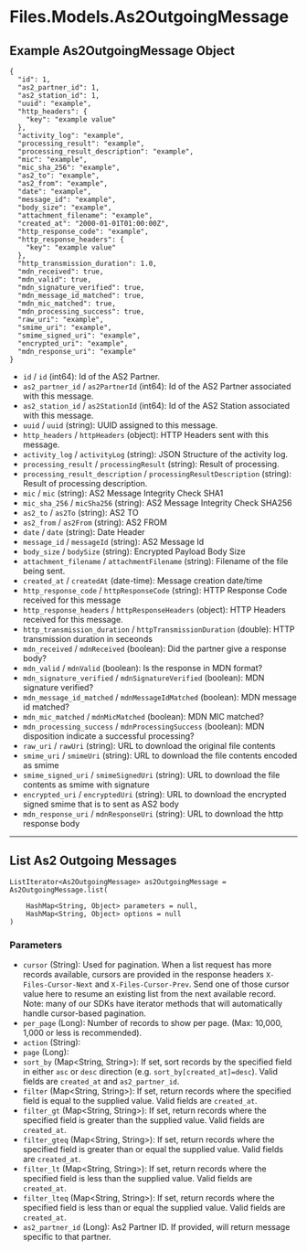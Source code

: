 # Files.Models.As2OutgoingMessage

## Example As2OutgoingMessage Object

```
{
  "id": 1,
  "as2_partner_id": 1,
  "as2_station_id": 1,
  "uuid": "example",
  "http_headers": {
    "key": "example value"
  },
  "activity_log": "example",
  "processing_result": "example",
  "processing_result_description": "example",
  "mic": "example",
  "mic_sha_256": "example",
  "as2_to": "example",
  "as2_from": "example",
  "date": "example",
  "message_id": "example",
  "body_size": "example",
  "attachment_filename": "example",
  "created_at": "2000-01-01T01:00:00Z",
  "http_response_code": "example",
  "http_response_headers": {
    "key": "example value"
  },
  "http_transmission_duration": 1.0,
  "mdn_received": true,
  "mdn_valid": true,
  "mdn_signature_verified": true,
  "mdn_message_id_matched": true,
  "mdn_mic_matched": true,
  "mdn_processing_success": true,
  "raw_uri": "example",
  "smime_uri": "example",
  "smime_signed_uri": "example",
  "encrypted_uri": "example",
  "mdn_response_uri": "example"
}
```

* `id` / `id`  (int64): Id of the AS2 Partner.
* `as2_partner_id` / `as2PartnerId`  (int64): Id of the AS2 Partner associated with this message.
* `as2_station_id` / `as2StationId`  (int64): Id of the AS2 Station associated with this message.
* `uuid` / `uuid`  (string): UUID assigned to this message.
* `http_headers` / `httpHeaders`  (object): HTTP Headers sent with this message.
* `activity_log` / `activityLog`  (string): JSON Structure of the activity log.
* `processing_result` / `processingResult`  (string): Result of processing.
* `processing_result_description` / `processingResultDescription`  (string): Result of processing description.
* `mic` / `mic`  (string): AS2 Message Integrity Check SHA1
* `mic_sha_256` / `micSha256`  (string): AS2 Message Integrity Check SHA256
* `as2_to` / `as2To`  (string): AS2 TO
* `as2_from` / `as2From`  (string): AS2 FROM
* `date` / `date`  (string): Date Header
* `message_id` / `messageId`  (string): AS2 Message Id
* `body_size` / `bodySize`  (string): Encrypted Payload Body Size
* `attachment_filename` / `attachmentFilename`  (string): Filename of the file being sent.
* `created_at` / `createdAt`  (date-time): Message creation date/time
* `http_response_code` / `httpResponseCode`  (string): HTTP Response Code received for this message
* `http_response_headers` / `httpResponseHeaders`  (object): HTTP Headers received for this message.
* `http_transmission_duration` / `httpTransmissionDuration`  (double): HTTP transmission duration in seceonds
* `mdn_received` / `mdnReceived`  (boolean): Did the partner give a response body?
* `mdn_valid` / `mdnValid`  (boolean): Is the response in MDN format?
* `mdn_signature_verified` / `mdnSignatureVerified`  (boolean): MDN signature verified?
* `mdn_message_id_matched` / `mdnMessageIdMatched`  (boolean): MDN message id matched?
* `mdn_mic_matched` / `mdnMicMatched`  (boolean): MDN MIC matched?
* `mdn_processing_success` / `mdnProcessingSuccess`  (boolean): MDN disposition indicate a successful processing?
* `raw_uri` / `rawUri`  (string): URL to download the original file contents
* `smime_uri` / `smimeUri`  (string): URL to download the file contents encoded as smime
* `smime_signed_uri` / `smimeSignedUri`  (string): URL to download the file contents as smime with signature
* `encrypted_uri` / `encryptedUri`  (string): URL to download the encrypted signed smime that is to sent as AS2 body
* `mdn_response_uri` / `mdnResponseUri`  (string): URL to download the http response body


---

## List As2 Outgoing Messages

```
ListIterator<As2OutgoingMessage> as2OutgoingMessage = As2OutgoingMessage.list(
    
    HashMap<String, Object> parameters = null,
    HashMap<String, Object> options = null
)
```

### Parameters

* `cursor` (String): Used for pagination.  When a list request has more records available, cursors are provided in the response headers `X-Files-Cursor-Next` and `X-Files-Cursor-Prev`.  Send one of those cursor value here to resume an existing list from the next available record.  Note: many of our SDKs have iterator methods that will automatically handle cursor-based pagination.
* `per_page` (Long): Number of records to show per page.  (Max: 10,000, 1,000 or less is recommended).
* `action` (String): 
* `page` (Long): 
* `sort_by` (Map<String, String>): If set, sort records by the specified field in either `asc` or `desc` direction (e.g. `sort_by[created_at]=desc`). Valid fields are `created_at` and `as2_partner_id`.
* `filter` (Map<String, String>): If set, return records where the specified field is equal to the supplied value. Valid fields are `created_at`.
* `filter_gt` (Map<String, String>): If set, return records where the specified field is greater than the supplied value. Valid fields are `created_at`.
* `filter_gteq` (Map<String, String>): If set, return records where the specified field is greater than or equal the supplied value. Valid fields are `created_at`.
* `filter_lt` (Map<String, String>): If set, return records where the specified field is less than the supplied value. Valid fields are `created_at`.
* `filter_lteq` (Map<String, String>): If set, return records where the specified field is less than or equal the supplied value. Valid fields are `created_at`.
* `as2_partner_id` (Long): As2 Partner ID.  If provided, will return message specific to that partner.
